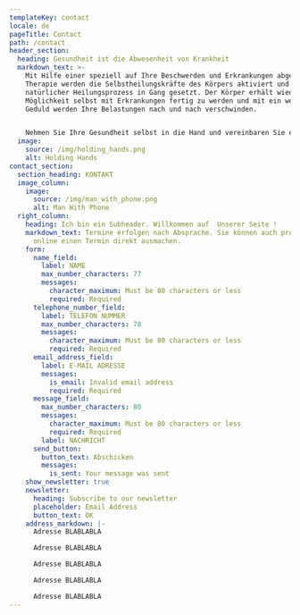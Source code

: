 ```yaml
---
templateKey: contact
locale: de
pageTitle: Contact
path: /contact
header_section:
  heading: Gesundheit ist die Abwesenheit von Krankheit
  markdown_text: >-
    Mit Hilfe einer speziell auf Ihre Beschwerden und Erkrankungen abgestimmte
    Therapie werden die Selbstheilungskräfte des Körpers aktiviert und ein
    natürlicher Heilungsprozess in Gang gesetzt. Der Körper erhält wieder die
    Möglichkeit selbst mit Erkrankungen fertig zu werden und mit ein wenig
    Geduld werden Ihre Belastungen nach und nach verschwinden.


    Nehmen Sie Ihre Gesundheit selbst in die Hand und vereinbaren Sie einen Termin noch heute.
  image:
    source: /img/holding_hands.png
    alt: Holding Hands
contact_section:
  section_heading: KONTAKT
  image_column:
    image:
      source: /img/man_with_phone.png
      alt: Man With Phone
  right_column:
    heading: Ich bin ein Subheader. Willkommen auf  Unserer Seite !
    markdown_text: Termine erfolgen nach Absprache. Sie können auch problemlos
      online einen Termin direkt ausmachen.
    form:
      name_field:
        label: NAME
        max_number_characters: 77
        messages:
          character_maximum: Must be 80 characters or less
          required: Required
      telephone_number_field:
        label: TELEFON NUMMER
        max_number_characters: 78
        messages:
          character_maximum: Must be 80 characters or less
          required: Required
      email_address_field:
        label: E-MAIL ADRESSE
        messages:
          is_email: Invalid email address
          required: Required
      message_field:
        max_number_characters: 80
        messages:
          character_maximum: Must be 80 characters or less
          required: Required
        label: NACHRICHT
      send_button:
        button_text: Abschicken
        messages:
          is_sent: Your message was sent
    show_newsletter: true
    newsletter:
      heading: Subscribe to our newsletter
      placeholder: Email Address
      button_text: OK
    address_markdown: |-
      Adresse BLABLABLA

      Adresse BLABLABLA

      Adresse BLABLABLA

      Adresse BLABLABLA

      Adresse BLABLABLA
---
```

